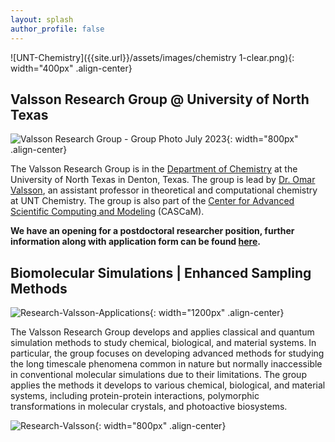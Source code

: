 ```yaml
---
layout: splash
author_profile: false
---
```


![UNT-Chemistry]({{site.url}}/assets/images/chemistry 1-clear.png){: width="400px" .align-center}

## Valsson Research Group @ University of North Texas

![Valsson Research Group - Group Photo July 2023]({{site.url}}/assets/images/ValssonResearchGroup-July2023_r50.jpg){: width="800px" .align-center}


The Valsson Research Group is in the [Department of Chemistry](https://chemistry.unt.edu/) at the University of North Texas in Denton, Texas. The group is lead by [Dr. Omar Valsson]({{site.url}}/members/omar-valsson), an assistant professor in theoretical and computational chemistry at UNT Chemistry. The group is also part of the [Center for Advanced Scientific Computing and Modeling](https://cascam.unt.edu/) (CASCaM).

**We have an opening for a postdoctoral researcher position, further information along with application form can be found [here](https://jobs.untsystem.edu/postings/63766).**


## Biomolecular Simulations | Enhanced Sampling Methods

![Research-Valsson-Applications]({{site.url}}/assets/images/OV-UNT-ResearchFigure-Applications.png){: width="1200px" .align-center}

The Valsson Research Group develops and applies classical and quantum simulation methods to study chemical, biological, and material systems. In particular, the group focuses on developing advanced methods for studying the long timescale phenomena common in nature but normally inaccessible in conventional molecular simulations due to their limitations. The group applies the methods it develops to various chemical, biological, and material systems, including protein-protein interactions, polymorphic transformations in molecular crystals, and photoactive biosystems.

![Research-Valsson]({{site.url}}/assets/images/OV-UNT-ResearchFigure-Methods.png){: width="800px" .align-center}
